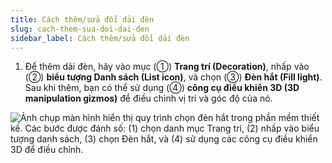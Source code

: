 ```yaml
---
title: Cách thêm/sửa đổi dải đèn
slug: cach-them-sua-doi-dai-den
sidebar_label: Cách thêm/sửa đổi dải đèn
---
```


1. Để thêm dải đèn, hãy vào mục (①) **Trang trí (Decoration)**, nhấp vào (②) **biểu tượng Danh sách (List icon)**, và chọn (③) **Đèn hắt (Fill light)**. Sau khi thêm, bạn có thể sử dụng (④) **công cụ điều khiển 3D (3D manipulation gizmos)** để điều chỉnh vị trí và góc độ của nó.

![Ảnh chụp màn hình hiển thị quy trình chọn đèn hắt trong phần mềm thiết kế. Các bước được đánh số: (1) chọn danh mục Trang trí, (2) nhấp vào biểu tượng danh sách, (3) chọn Đèn hắt, và (4) sử dụng các công cụ điều khiển 3D để điều chỉnh.](https://storage.googleapis.com/jegavn_kb/images/41ed8b4c-93d6-4dce-bbdf-149d6f6627a2.png)